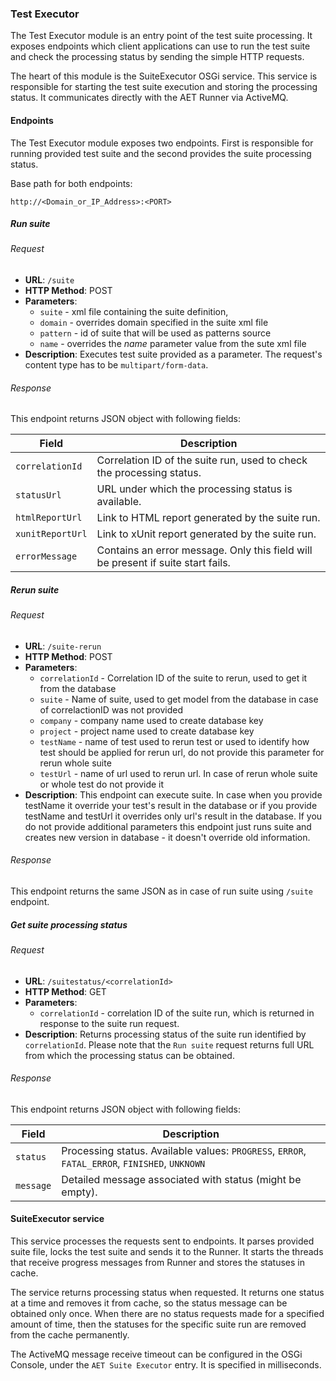 ### Test Executor

The Test Executor module is an entry point of the test suite processing. It exposes endpoints which client applications can use to run the test suite and check the processing status by sending the simple HTTP requests.

The heart of this module is the SuiteExecutor OSGi service. This service is responsible for starting the test suite execution and storing the processing status. It communicates directly with the AET Runner via ActiveMQ.

#### Endpoints

The Test Executor module exposes two endpoints. First is responsible for running provided test suite and the second provides the suite processing status.

Base path for both endpoints:

`http://<Domain_or_IP_Address>:<PORT>`

##### Run suite

###### Request

* **URL**: `/suite`
* **HTTP Method**: POST
* **Parameters**:
    * `suite` - xml file containing the suite definition,
    * `domain` - overrides domain specified in the suite xml file
    * `pattern` - id of suite that will be used as patterns source
    * `name` - overrides the *name* parameter value from the sute xml file
* **Description**: Executes test suite provided as a parameter. The request's content type has to be `multipart/form-data`.

###### Response

This endpoint returns JSON object with following fields:

| Field            | Description |
| --------------   | ----------- |
| `correlationId`  | Correlation ID of the suite run, used to check the processing status. |
| `statusUrl`      | URL under which the processing status is available. |
| `htmlReportUrl`  | Link to HTML report generated by the suite run.     |
| `xunitReportUrl` | Link to xUnit report generated by the suite run.    |
| `errorMessage`   | Contains an error message. Only this field will be present if suite start fails. |

##### Rerun suite

###### Request

* **URL**: `/suite-rerun`
* **HTTP Method**: POST
* **Parameters**:
    * `correlationId` - Correlation ID of the suite to rerun, used to get it from the database
    * `suite` - Name of suite, used to get model from the database in case of correlactionID was not provided
    * `company` - company name used to create database key
    * `project` - project name used to create database key
    * `testName` - name of test used to rerun test or used to identify how test should be applied for rerun url, do not provide this parameter for rerun whole suite
    * `testUrl` - name of url used to rerun url. In case of rerun whole suite or whole test do not provide it
* **Description**: This endpoint can execute suite. In case when you provide testName it override your test's result in the database or if you provide testName and testUrl it overrides only url's result in the database. If you do not provide additional parameters this endpoint just runs suite and creates new version in database - it doesn't override old information.

###### Response

This endpoint returns the same JSON as in case of run suite using `/suite` endpoint.

##### Get suite processing status

###### Request

* **URL**: `/suitestatus/<correlationId>`
* **HTTP Method**: GET
* **Parameters**:
    * `correlationId` - correlation ID of the suite run, which is returned in response to the suite run request.
* **Description**: Returns processing status of the suite run identified by `correlationId`. Please note that the `Run suite` request returns full URL from which the processing status can be obtained.

###### Response

This endpoint returns JSON object with following fields:

| Field            | Description |
| --------------   | ----------- |
| `status`  | Processing status. Available values: `PROGRESS`, `ERROR`, `FATAL_ERROR`, `FINISHED`, `UNKNOWN` |
| `message` | Detailed message associated with status (might be empty). |

#### SuiteExecutor service

This service processes the requests sent to endpoints. It parses provided suite file, locks the test suite and sends it to the Runner. It starts the threads that receive progress messages from Runner and stores the statuses in cache.

The service returns processing status when requested. It returns one status at a time and removes it from cache, so the status message can be obtained only once. When there are no status requests made for a specified amount of time, then the statuses for the specific suite run are removed from the cache permanently.

The ActiveMQ message receive timeout can be configured in the OSGi Console, under the `AET Suite Executor` entry. It is specified in milliseconds.